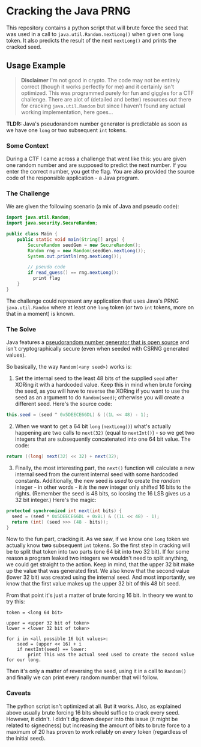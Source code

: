 # Cracking the Java PRNG

This repository contains a python script that will brute force the seed that was used in a call to `java.util.Random.nextLong()` when given one `long` token. It also predicts the result of the next `nextLong()` and prints the cracked seed.

## Usage Example

> **Disclaimer** I'm not good in crypto. The code may not be entirely correct (though it works perfectly for me) and it certainly isn't optimized. This was programmed purely for fun and giggles for a CTF challenge. There are alot of (detailed and better) resources out there for cracking `java.util.Random` but since I haven't found any actual working implementation, here goes...

**TLDR:** Java's pseudorandom number generator is predictable as soon as we have one `long` or two subsequent `int` tokens.

### Some Context

During a CTF I came across a challenge that went like this: you are given one random number and are supposed to predict the next number. If you enter the correct number, you get the flag. You are also provided the source code of the responsible application - a Java program.

### The Challenge

We are given the following scenario (a mix of Java and pseudo code):

```java
import java.util.Random;
import java.security.SecureRandom;

public class Main {
    public static void main(String[] args) {
        SecureRandom seedGen = new SecureRandom();
        Random rng = new Random(seedGen.nextLong());
        System.out.println(rng.nextLong());

        // pseudo code
        if read_guess() == rng.nextLong():
          print flag
    }
}

```

The challenge could represent any application that uses Java's PRNG `java.util.Random` where at least one `long` token (or two `int` tokens, more on that in a moment) is known.

### The Solve

Java features a [pseudorandom number generator that is open source](https://developer.classpath.org/doc/java/util/Random-source.html) and isn't cryptographically secure (even when seeded with CSRNG generated values). 

So basically, the way `Random(<any seed>)` works is:

1. Set the internal seed to the least 48 bits of the supplied `seed` after XORing it with a hardcoded value. Keep this in mind when brute forcing the seed, as you will have to reverse the XORing if you want to use the seed as an argument to do `Random(seed)`; otherwise you will create a different seed. Here's the source code:
  ```java
  this.seed = (seed ^ 0x5DEECE66DL) & ((1L << 48) - 1);
  ```
2. When we want to get a 64 bit `long` (`nextLong()`) what's actually happening are two calls to `next(32)` (equal to `nextInt()`) - so we get two integers that are subsequently concatenated into one 64 bit value. The code:
  ```java
  return ((long) next(32) << 32) + next(32);
  ```
3. Finally, the most interesting part, the `next()` function will calculate a new internal seed from the current internal seed with some hardcoded constants. Additionally, the new seed is *used* to create the *random* integer - in other words - it *is* the new integer only shifted 16 bits to the rights. (Remember the seed is 48 bits, so loosing the 16 LSB gives us a 32 bit integer.) Here's the magic:
  ```java
  protected synchronized int next(int bits) {
    seed = (seed * 0x5DEECE66DL + 0xBL) & ((1L << 48) - 1);
    return (int) (seed >>> (48 - bits));
  }
  ```
Now to the fun part, cracking it. As we saw, if we know one `long` token we actually know **two** subsequent `int` tokens. So the first step in cracking will be to split that token into two parts (one 64 bit into two 32 bit). If for some reason a program leaked two integers we wouldn't need to split anything, we could get straight to the action. Keep in mind, that the upper 32 bit make up the value that was generated first. We also know that the second value (lower 32 bit) was created using the internal seed. And most importantly, we know that the first value makes up the upper 32 bit of this 48 bit seed.

From that point it's just a matter of brute forcing 16 bit. In theory we want to try this:
```
token = <long 64 bit>

upper = <upper 32 bit of token>
lower = <lower 32 bit of token>

for i in <all possible 16 bit values>:
	seed = (upper << 16) + i
	if nextInt(seed) == lower:
		print This was the actual seed used to create the second value for our long. 
```
Then it's only a matter of reversing the seed, using it in a call to `Random()` and finally we can print every random number that will follow.

### Caveats

The python script isn't optimized at all. But it works. Also, as explained above usually brute forcing 16 bits should suffice to crack every seed. However, it didn't. I didn't dig down deeper into this issue (it might be related to signedness) but increasing the amount of bits to brute force to a maximum of 20 has proven to work reliably on *every* token (regardless of the initial seed).
